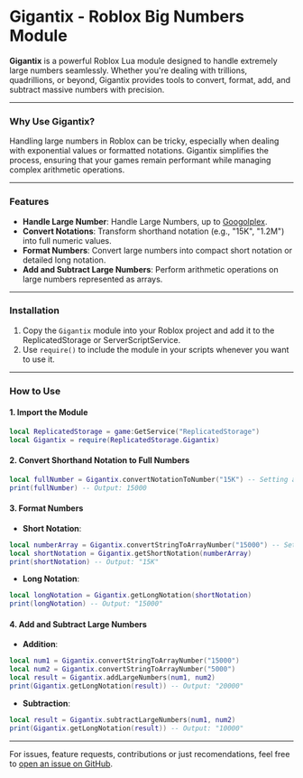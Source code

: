 # Gigantix - Roblox Big Numbers Module  

**Gigantix** is a powerful Roblox Lua module designed to handle extremely large numbers seamlessly. Whether you're dealing with trillions, quadrillions, or beyond, Gigantix provides tools to convert, format, add, and subtract massive numbers with precision.

---

### Why Use Gigantix?  
Handling large numbers in Roblox can be tricky, especially when dealing with exponential values or formatted notations. Gigantix simplifies the process, ensuring that your games remain performant while managing complex arithmetic operations.  

---

### Features  
- **Handle Large Number**: Handle Large Numbers, up to [Googolplex](https://units.fandom.com/wiki/Prefix_Of_Numbers). 
- **Convert Notations**: Transform shorthand notation (e.g., "15K", "1.2M") into full numeric values.  
- **Format Numbers**: Convert large numbers into compact short notation or detailed long notation.  
- **Add and Subtract Large Numbers**: Perform arithmetic operations on large numbers represented as arrays.  


---

### Installation  
1. Copy the `Gigantix` module into your Roblox project and add it to the ReplicatedStorage or ServerScriptService.  
2. Use `require()` to include the module in your scripts whenever you want to use it.  

---

### How to Use  

#### 1. **Import the Module**
```lua
local ReplicatedStorage = game:GetService("ReplicatedStorage")
local Gigantix = require(ReplicatedStorage.Gigantix)
```

#### 2. **Convert Shorthand Notation to Full Numbers**
```lua
local fullNumber = Gigantix.convertNotationToNumber("15K") -- Setting a default value to our fullNumber
print(fullNumber) -- Output: 15000
```

#### 3. **Format Numbers**
- **Short Notation**:
```lua
local numberArray = Gigantix.convertStringToArrayNumber("15000") -- Setting a default value to our numberArray
local shortNotation = Gigantix.getShortNotation(numberArray)
print(shortNotation) -- Output: "15K"
```

- **Long Notation**:
```lua
local longNotation = Gigantix.getLongNotation(shortNotation)
print(longNotation) -- Output: "15000"
```

#### 4. **Add and Subtract Large Numbers**
- **Addition**:
```lua
local num1 = Gigantix.convertStringToArrayNumber("15000")
local num2 = Gigantix.convertStringToArrayNumber("5000")
local result = Gigantix.addLargeNumbers(num1, num2)
print(Gigantix.getLongNotation(result)) -- Output: "20000"
```

- **Subtraction**:
```lua
local result = Gigantix.subtractLargeNumbers(num1, num2)
print(Gigantix.getLongNotation(result)) -- Output: "10000"
```

--- 

For issues, feature requests, contributions or just recomendations, feel free to [open an issue on GitHub](https://github.com/DavldMA/Gigantix/issues).  
